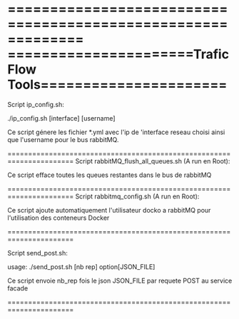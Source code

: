 =============================================================
======================Trafic Flow Tools======================
=============================================================
Script ip_config.sh:

./ip_config.sh [interface] [username]

Ce script génere les fichier *.yml avec l'ip de 'interface reseau choisi ainsi que l'username pour le bus rabbitMQ.

======================================================================
Script rabbitMQ_flush_all_queues.sh (A run en Root):

Ce script efface toutes les queues restantes dans le bus de rabbitMQ

======================================================================
Script rabbitmq_config.sh (A run en Root):

Ce script ajoute automatiquement l'utilisateur docko a rabbitMQ pour l'utilisation des conteneurs Docker

======================================================================

Script send_post.sh:

usage: ./send_post.sh [nb rep] option[JSON_FILE]

Ce script envoie nb_rep fois le json JSON_FILE par requete POST au service facade

======================================================================
